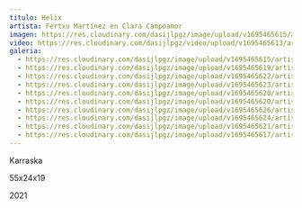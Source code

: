 ```yaml
---
titulo: Helix
artista: Fertxu Martínez en Clara Campoamor
imagen: https://res.cloudinary.com/dasijlpgz/image/upload/v1695465615/artistas/Fertxu%20Mart%C3%ADnez/Helix/P1060820.jpg
video: https://res.cloudinary.com/dasijlpgz/video/upload/v1695465613/artistas/Fertxu%20Mart%C3%ADnez/Helix/Sin_t%C3%ADtulo.mp4
galeria:
  - https://res.cloudinary.com/dasijlpgz/image/upload/v1695465615/artistas/Fertxu%20Mart%C3%ADnez/Helix/P1060820.jpg
  - https://res.cloudinary.com/dasijlpgz/image/upload/v1695465619/artistas/Fertxu%20Mart%C3%ADnez/Helix/P1060823.jpg
  - https://res.cloudinary.com/dasijlpgz/image/upload/v1695465622/artistas/Fertxu%20Mart%C3%ADnez/Helix/P1060838.jpg
  - https://res.cloudinary.com/dasijlpgz/image/upload/v1695465623/artistas/Fertxu%20Mart%C3%ADnez/Helix/P1060832.jpg
  - https://res.cloudinary.com/dasijlpgz/image/upload/v1695465620/artistas/Fertxu%20Mart%C3%ADnez/Helix/P1060824.jpg
  - https://res.cloudinary.com/dasijlpgz/image/upload/v1695465620/artistas/Fertxu%20Mart%C3%ADnez/Helix/P1060827.jpg
  - https://res.cloudinary.com/dasijlpgz/image/upload/v1695465626/artistas/Fertxu%20Mart%C3%ADnez/Helix/P1060829.jpg
  - https://res.cloudinary.com/dasijlpgz/image/upload/v1695465624/artistas/Fertxu%20Mart%C3%ADnez/Helix/P1060837.jpg
  - https://res.cloudinary.com/dasijlpgz/image/upload/v1695465621/artistas/Fertxu%20Mart%C3%ADnez/Helix/P1060831.jpg
  - https://res.cloudinary.com/dasijlpgz/image/upload/v1695465617/artistas/Fertxu%20Mart%C3%ADnez/Helix/P1060826.jpg
---
```

Karraska

5﻿5x24x19

﻿2021